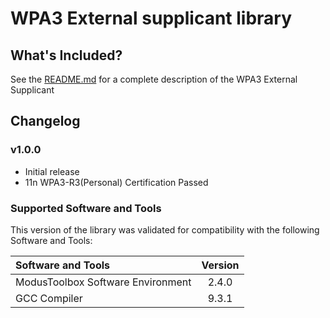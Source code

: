 # WPA3 External supplicant library

## What's Included?
See the [README.md](./README.md) for a complete description of the WPA3 External Supplicant

## Changelog

### v1.0.0
* Initial release
* 11n WPA3-R3(Personal) Certification Passed

### Supported Software and Tools
This version of the library was validated for compatibility with the following Software and Tools:

| Software and Tools                                      | Version |
| :---                                                    | :----:  |
| ModusToolbox Software Environment                       | 2.4.0   |
| GCC Compiler                                            | 9.3.1   |

